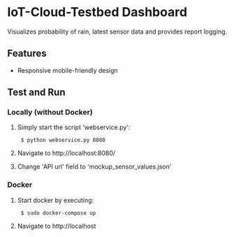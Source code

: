 # IoT-Cloud-Testbed Dashboard
Visualizes probability of rain, latest sensor data and provides report logging.

## Features
- Responsive mobile-friendly design


## Test and Run
### Locally (without Docker)
1) Simply start the script 'webservice.py':

        $ python webservice.py 8080

2) Navigate to http://localhost:8080/

3) Change 'API url' field to 'mockup_sensor_values.json'

### Docker
1) Start docker by executing:

        $ sudo docker-compose up
2) Navigate to http://localhost
